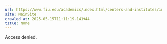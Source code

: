 ```yaml
---
url: https://www.fiu.edu/academics/index.html/centers-and-institutes/index.php
site: MainSite
crawled_at: 2025-05-15T11:11:19.141944
title: None
---
```


Access denied. 
